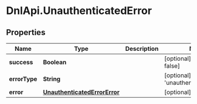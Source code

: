 # DnlApi.UnauthenticatedError

## Properties
Name | Type | Description | Notes
------------ | ------------- | ------------- | -------------
**success** | **Boolean** |  | [optional] [default to false]
**errorType** | **String** |  | [optional] [default to &#39;unauthenticated_error&#39;]
**error** | [**UnauthenticatedErrorError**](UnauthenticatedErrorError.md) |  | [optional] 


